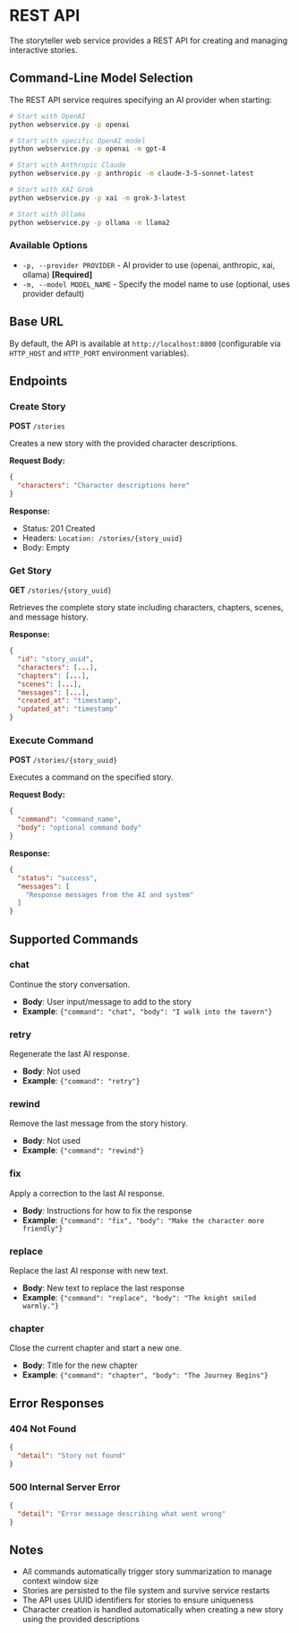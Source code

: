 # REST API

The storyteller web service provides a REST API for creating and managing interactive stories.

## Command-Line Model Selection

The REST API service requires specifying an AI provider when starting:

```bash
# Start with OpenAI
python webservice.py -p openai

# Start with specific OpenAI model
python webservice.py -p openai -m gpt-4

# Start with Anthropic Claude
python webservice.py -p anthropic -m claude-3-5-sonnet-latest

# Start with XAI Grok
python webservice.py -p xai -m grok-3-latest

# Start with Ollama
python webservice.py -p ollama -m llama2
```

### Available Options

- `-p, --provider PROVIDER` - AI provider to use (openai, anthropic, xai, ollama) **[Required]**
- `-m, --model MODEL_NAME` - Specify the model name to use (optional, uses provider default)

## Base URL

By default, the API is available at `http://localhost:8000` (configurable via `HTTP_HOST` and `HTTP_PORT` environment variables).

## Endpoints

### Create Story

**POST** `/stories`

Creates a new story with the provided character descriptions.

**Request Body:**
```json
{
  "characters": "Character descriptions here"
}
```

**Response:**
- Status: 201 Created
- Headers: `Location: /stories/{story_uuid}`
- Body: Empty

### Get Story

**GET** `/stories/{story_uuid}`

Retrieves the complete story state including characters, chapters, scenes, and message history.

**Response:**
```json
{
  "id": "story_uuid",
  "characters": [...],
  "chapters": [...],
  "scenes": [...],
  "messages": [...],
  "created_at": "timestamp",
  "updated_at": "timestamp"
}
```

### Execute Command

**POST** `/stories/{story_uuid}`

Executes a command on the specified story.

**Request Body:**
```json
{
  "command": "command_name",
  "body": "optional command body"
}
```

**Response:**
```json
{
  "status": "success",
  "messages": [
    "Response messages from the AI and system"
  ]
}
```

## Supported Commands

### chat
Continue the story conversation.
- **Body**: User input/message to add to the story
- **Example**: `{"command": "chat", "body": "I walk into the tavern"}`

### retry
Regenerate the last AI response.
- **Body**: Not used
- **Example**: `{"command": "retry"}`

### rewind
Remove the last message from the story history.
- **Body**: Not used
- **Example**: `{"command": "rewind"}`

### fix
Apply a correction to the last AI response.
- **Body**: Instructions for how to fix the response
- **Example**: `{"command": "fix", "body": "Make the character more friendly"}`

### replace
Replace the last AI response with new text.
- **Body**: New text to replace the last response
- **Example**: `{"command": "replace", "body": "The knight smiled warmly."}`

### chapter
Close the current chapter and start a new one.
- **Body**: Title for the new chapter
- **Example**: `{"command": "chapter", "body": "The Journey Begins"}`

## Error Responses

### 404 Not Found
```json
{
  "detail": "Story not found"
}
```

### 500 Internal Server Error
```json
{
  "detail": "Error message describing what went wrong"
}
```

## Notes

- All commands automatically trigger story summarization to manage context window size
- Stories are persisted to the file system and survive service restarts
- The API uses UUID identifiers for stories to ensure uniqueness
- Character creation is handled automatically when creating a new story using the provided descriptions